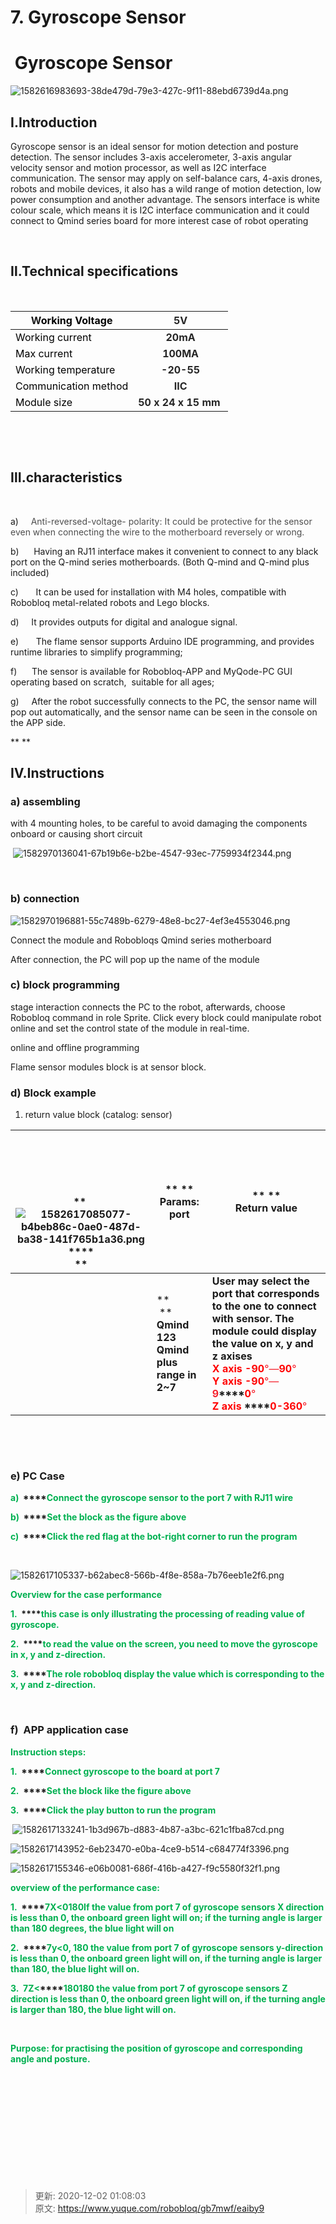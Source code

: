 # 7. Gyroscope Sensor

#  Gyroscope Sensor
![1582616983693-38de479d-79e3-427c-9f11-88ebd6739d4a.png](./img/GAohRHWm1jgTa4EK/1582616983693-38de479d-79e3-427c-9f11-88ebd6739d4a-189035.png)



## Ⅰ.Introduction
Gyroscope sensor is an ideal sensor for motion detection and posture detection. The sensor includes 3-axis accelerometer, 3-axis angular velocity sensor and motion processor, as well as I2C interface communication. The sensor may apply on self-balance cars, 4-axis drones, robots and mobile devices, it also has a wild range of motion detection, low power consumption and another advantage. The sensors interface is white colour scale, which means it is I2C interface communication and it could connect to Qmind series board for more interest case of robot operating

 

## Ⅱ.Technical specifications
 

| W<font style="color:black;">orking   Voltage</font> | **<font style="color:#262626;">5V</font>** |
| --- | :---: |
| <font style="color:black;">Working   current</font> | **<font style="color:#262626;">20mA</font>** |
| <font style="color:black;">Max current</font> | **<font style="color:#262626;">100MA</font>** |
| <font style="color:black;">Working   temperature</font> | **<font style="color:#262626;">-20-55</font>** |
| <font style="color:black;">Communication   method</font> | **<font style="color:#262626;">IIC</font>** |
| <font style="color:black;">Module size</font> | **<font style="color:#262626;">50 x 24 x 15 mm </font>** |


 

 

## Ⅲ.characteristics 
 

a)     <font style="color:#4E4E4E;">Anti-reversed-voltage- polarity: </font><font style="color:#4E4E4E;">It could be protective for the sensor even when connecting the wire to the motherboard reversely or wrong.</font>

b)      Having an RJ11 interface makes it convenient to connect to any black port on the Q-mind series motherboards. (Both Q-mind and Q-mind plus included)

c)       It can be used for installation with M4 holes, compatible with Robobloq metal-related robots and Lego blocks.

d)     It provides outputs for digital and analogue signal.

e)       The flame sensor supports Arduino IDE programming, and provides runtime libraries to simplify programming;

f)      The sensor is available for Robobloq-APP and MyQode-PC GUI operating based on scratch,  suitable for all ages;

g)     After the robot successfully connects to the PC, the sensor name will pop out automatically, and the sensor name can be seen in the console on the APP side.

** **

## Ⅳ.Instructions
### a) assembling
with 4 mounting holes, to be careful to avoid damaging the components onboard or causing short circuit

 ![1582970136041-67b19b6e-b2be-4547-93ec-7759934f2344.png](./img/GAohRHWm1jgTa4EK/1582970136041-67b19b6e-b2be-4547-93ec-7759934f2344-198122.png)

**<font style="color:red;"> </font>**

### b) connection
![1582970196881-55c7489b-6279-48e8-bc27-4ef3e4553046.png](./img/GAohRHWm1jgTa4EK/1582970196881-55c7489b-6279-48e8-bc27-4ef3e4553046-303397.png)

Connect the module and Robobloqs Qmind series motherboard

After connection, the PC will pop up the name of the module

### c) block programming
stage interaction connects the PC to the robot, afterwards, choose Robobloq command in role Sprite. Click every block could manipulate robot online and set the control state of the module in real-time.

online and offline programming

Flame sensor modules block is at sensor block.

### d) Block example
1. return value block (catalog: sensor)

| ****<br/>****<br/> <br/> <br/><br/>** **![1582617085077-b4beb86c-0ae0-487d-ba38-141f765b1a36.png](./img/GAohRHWm1jgTa4EK/1582617085077-b4beb86c-0ae0-487d-ba38-141f765b1a36-140380.png)<br/>****<br/>**                       ** | ** **<br/>**Params: port** | ** **<br/>**Return   value** |
| :---: | --- | --- |
| | ** **<br/>** **<br/>**Qmind 123**<br/>**Qmind plus range in 2~7** | **User may select the port that corresponds to the one   to connect with sensor. The module could display the value on x, y and z   axises**<br/>**<font style="color:red;">X axis -90</font>**<font style="color:#F5222D;">°—</font>**<font style="color:red;">90</font>**<font style="color:#F5222D;">°</font><br/>**<font style="color:red;">Y axis -90</font>**<font style="color:#F5222D;">°—</font>**<font style="color:#F5222D;">9</font>****<font style="color:red;">0</font>**<font style="color:#F5222D;">°</font><br/>**<font style="color:red;">Z axis </font>****<font style="color:red;">0-360</font>**<font style="color:#F5222D;">°</font>**<font style="color:red;"> </font>** |


**<font style="color:red;"> </font>**

**<font style="color:red;"> </font>**

### e) PC Case 
**<font style="color:#00B050;">a)  </font>****<font style="color:#00B050;">Connect the gyroscope sensor to the port 7 with RJ11 wire</font>**

**<font style="color:#00B050;">b)  </font>****<font style="color:#00B050;">Set the block as the figure above</font>**

**<font style="color:#00B050;">c)  </font>****<font style="color:#00B050;">Click the red flag at the bot-right corner to run the program</font>**

**<font style="color:red;"> </font>**

![1582617105337-b62abec8-566b-4f8e-858a-7b76eeb1e2f6.png](./img/GAohRHWm1jgTa4EK/1582617105337-b62abec8-566b-4f8e-858a-7b76eeb1e2f6-915682.png)

**<font style="color:#00B050;">Overview for the case performance</font>**

**<font style="color:#00B050;">1.  </font>****<font style="color:#00B050;">this case is only illustrating the processing of reading value of gyroscope.</font>**

**<font style="color:#00B050;">2.  </font>****<font style="color:#00B050;">to read the value on the screen, you need to move the gyroscope in x, y and z-direction.</font>**

**<font style="color:#00B050;">3.  </font>****<font style="color:#00B050;">The role robobloq display the value which is corresponding to the x, y and z-direction. </font>**

**<font style="color:#00B050;"> </font>**

### f)  APP application case
**<font style="color:#00B050;">Instruction steps:</font>**

**<font style="color:#00B050;">1.  </font>****<font style="color:#00B050;">Connect gyroscope to the board at port 7</font>**

**<font style="color:#00B050;">2.  </font>****<font style="color:#00B050;">Set the block like the figure above</font>**

**<font style="color:#00B050;">3.  </font>****<font style="color:#00B050;">Click the play button to run the program</font>**

**<font style="color:#00B050;"> </font>**![1582617133241-1b3d967b-d883-4b87-a3bc-621c1fba87cd.png](./img/GAohRHWm1jgTa4EK/1582617133241-1b3d967b-d883-4b87-a3bc-621c1fba87cd-426200.png)

![1582617143952-6eb23470-e0ba-4ce9-b514-c684774f3396.png](./img/GAohRHWm1jgTa4EK/1582617143952-6eb23470-e0ba-4ce9-b514-c684774f3396-204638.png)

![1582617155346-e06b0081-686f-416b-a427-f9c5580f32f1.png](./img/GAohRHWm1jgTa4EK/1582617155346-e06b0081-686f-416b-a427-f9c5580f32f1-466632.png)

**<font style="color:#00B050;"></font>**

**<font style="color:#00B050;">overview of the performance case:</font>**

**<font style="color:#00B050;">1.  </font>****<font style="color:#00B050;">7X<0180If the value from port 7 of gyroscope sensors X direction is less than 0, the onboard green light will on; if the turning angle is larger than 180 degrees, the blue light will on</font>**

**<font style="color:#00B050;">2.  </font>****<font style="color:#00B050;">7y<0, 180 the value from port 7 of gyroscope sensors y-direction is less than 0, the onboard green light will on, if the turning angle is larger than 180, the blue light will on.</font>**

**<font style="color:#00B050;">3.  </font>****<font style="color:#00B050;">7Z</font>****<font style="color:#00B050;"><</font>****<font style="color:#00B050;">180180 the value from port 7 of gyroscope sensors Z direction is less than 0, the onboard green light will on, if the turning angle is larger than 180, the blue light will on.</font>**

**<font style="color:#00B050;"> </font>**

**<font style="color:#00B050;">Purpose: for practising the position of gyroscope and corresponding angle and posture.</font>**

 

**<font style="color:#A8D08D;"> </font>**

**<font style="color:red;"> </font>**

**<font style="color:red;"> </font>**

**<font style="color:red;"> </font>**

**<font style="color:red;"> </font>**





> 更新: 2020-12-02 01:08:03  
> 原文: <https://www.yuque.com/robobloq/gb7mwf/eaiby9>